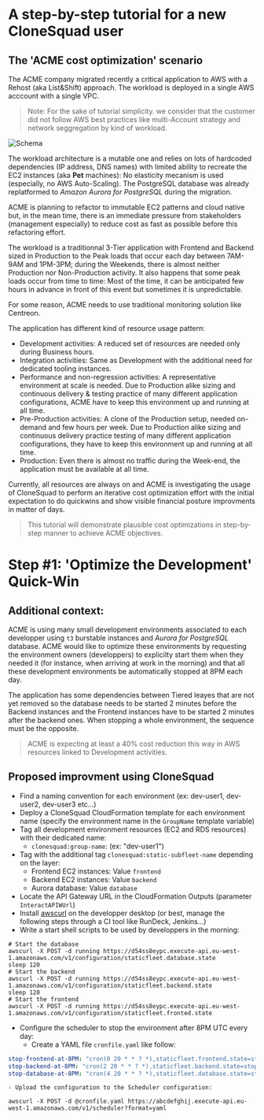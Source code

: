 
# A step-by-step tutorial for a new CloneSquad user

## The 'ACME cost optimization' scenario

The ACME company migrated recently a critical application to AWS with a Rehost (aka List&Shift) approach.
The workload is deployed in a single AWS acccount with a single VPC. 

> Note: For the sake of tutorial simplicity. we consider that 
the customer did not follow AWS best practices like multi-Account strategy and network seggregation by kind of workload.

![Schema]()

The workload architecture is a mutable one and relies on lots of hardcoded dependencies (IP address, DNS names) with
limited ability to recreate the EC2 instances (aka **Pet** machines): No elasticity mecanism is used (especially, no AWS Auto-Scaling). 
The PostgreSQL database was already replatformed to *Amazon Aurora for PostgreSQL* during the migration.

ACME is planning to refactor to immutable EC2 patterns and cloud native but, 
in the mean time, there is an immediate pressure from stakeholders (management especially) to reduce cost as fast as possible before this refactoring effort.

The workload is a traditionnal 3-Tier application with Frontend and Backend sized in Production to the Peak loads that occur each day between 
7AM-9AM and 1PM-3PM; during the Weekends, there is almost neither Production nor Non-Production activity. It also happens that some peak loads 
occur from time to time: Most of the time, it can be anticipated few hours in advance in front of this event but sometimes it is unpredictable.

For some reason, ACME needs to use traditional monitoring solution like Centreon.

The application has different kind of resource usage pattern:
* Development activities: A reduced set of resources are needed only during Business hours.
* Integration activities: Same as Development with the additional need for dedicated tooling instances.
* Performance and non-regression activities: A representative environment at scale is needed. Due to Production alike sizing and continuous delivery & testing practice of many different application configurations, ACME have to keep this environment up and running at all time.
* Pre-Production activities: A clone of the Production setup, needed on-demand and few hours per week. Due to Production alike sizing and continuous delivery practice testing of many different application configurations, they have to keep this environment up and running at all time.
* Production: Even there is almost no traffic during the Week-end, the application must be available at all time.

Currently, all resources are always on and ACME is investigating the usage of CloneSquad to perform an iterative cost optimization effort with the initial
expectation to do quickwins and show visible financial posture improvments in matter of days. 

> This tutorial will demonstrate plausible cost optimizations in step-by-step manner to achieve ACME objectives.

# Step #1: 'Optimize the Development' Quick-Win 

## Additional context:

ACME is using many small development environments associated to each developper using `t3` burstable instances and *Aurora for PostgreSQL* database.
ACME would like to optimize these environments by requesting the environment owners (developpers) to explicilty start them when they needed it
(for instance, when arriving at work in the morning) and that all these development environments be automatically stopped at 8PM each day. 

The application has some dependencies between Tiered leayes that are not yet removed so the database needs to be started 2 minutes before the Backend instances and the Frontend instances have to be started 2 minutes after the backend ones.
When stopping a whole environment, the sequence must be the opposite.

> ACME is expecting at least a 40% cost reduction this way in AWS resources linked to Development activities.

## Proposed improvment using CloneSquad

* Find a naming convention for each environment (ex: dev-user1, dev-user2, dev-user3 etc...)
* Deploy a CloneSquad CloudFormation template for each environment name (specify the environment name in the `GroupName` template variable)
* Tag all development environment resources (EC2 and RDS resources) with their dedicated name:
	- `clonesquad:group-name`: <GroupName> (ex: "dev-user1")
* Tag with the additional tag `clonesquad:static-subfleet-name` depending on the layer:
	- Frontend EC2 instances: Value `frontend`
	- Backend EC2 instances: Value `backend`
	- Aurora database: Value `database`
* Locate the API Gateway URL in the CloudFormation Outputs (parameter `InteractAPIWUrl`)
* Install [awscurl](https://github.com/okigan/awscurl) on the developper desktop (or best, manage the following steps through a CI tool like RunDeck, Jenkins...)
* Write a start shell scripts to be used by developpers in the morning:

```shell
# Start the database
awscurl -X POST -d running https://d54ss8eypc.execute-api.eu-west-1.amazonaws.com/v1/configuration/staticfleet.database.state
sleep 120
# Start the backend
awscurl -X POST -d running https://d54ss8eypc.execute-api.eu-west-1.amazonaws.com/v1/configuration/staticfleet.backend.state
sleep 120
# Start the frontend
awscurl -X POST -d running https://d54ss8eypc.execute-api.eu-west-1.amazonaws.com/v1/configuration/staticfleet.fronted.state
```

* Configure the scheduler to stop the environment after 8PM UTC every day:
	- Create a YAML file `cronfile.yaml` like follow:
```yaml
stop-frontend-at-8PM: "cron(0 20 * * ? *),staticfleet.frontend.state=stopped"
stop-backend-at-8PM: "cron(2 20 * * ? *),staticfleet.backend.state=stopped"
stop-database-at-8PM: "cron(4 20 * * ? *),staticfleet.database.state=stopped"
```
	- Upload the configuration to the Scheduler configuration:

```shell
awscurl -X POST -d @cronfile.yaml https://abcdefghij.execute-api.eu-west-1.amazonaws.com/v1/scheduler?format=yaml
```


